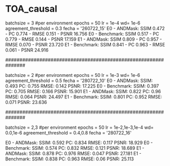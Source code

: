 # TOA_causal

batchsize = 3 #per environment
epochs = 50
lr = 1e-4
wd= 1e-6
agreement_threshold = 0.3 
fecha = '260722_15'
E0 - ANDMask:
SSIM 0.472 - PC 0.774 - RMSE 0.151 - PSNR 16.756
E0 - Benchmark:
SSIM 0.517 - PC 0.779 - RMSE 0.144 - PSNR 17.159
E1 - ANDMask:
SSIM 0.809 - PC 0.957 - RMSE 0.070 - PSNR 23.720
E1 - Benchmark:
SSIM 0.841 - PC 0.963 - RMSE 0.061 - PSNR 24.916

############################################################### 

batchsize = 2 #per environment
epochs = 50
lr = 1e-3
wd= 1e-6
agreement_threshold = 0.5 
fecha = '280722_10'
E0 - ANDMask:
SSIM:  0.493  PC:  0.755  RMSE:  0.142  PSNR:  17.225
E0 - Benchmark:
SSIM:  0.397  PC:  0.705  RMSE:  0.166  PSNR:  15.901
E1 - ANDMask:
SSIM:  0.822  PC:  0.96  RMSE:  0.064  PSNR:  24.497
E1 - Benchmark:
SSIM:  0.801  PC:  0.952  RMSE:  0.071  PSNR:  23.636

############################################################### 

batchsize = 2,3 #per environment
epochs = 50
lr = 1e-2,1e-3,1e-4
wd= 0.0,1e-6
agreement_threshold = 0.4,0.8 
fecha = '280722_16'

E0 - ANDMask:
SSIM:  0.592  PC:  0.834  RMSE:  0.117  PSNR:  18.929
E0 - Benchmark:
SSIM:  0.574  PC:  0.832  RMSE:  0.121  PSNR:  18.689
E1 - ANDMask:
SSIM:  0.878  PC:  0.976  RMSE:  0.047  PSNR:  27.181
E1 - Benchmark: 
SSIM:  0.838  PC:  0.963  RMSE:  0.06  PSNR:  25.113
